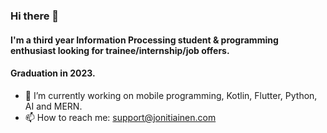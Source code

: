 ### Hi there 👋

#### I'm a third year Information Processing student & programming enthusiast looking for trainee/internship/job offers.
#### Graduation in 2023.

- 🔭 I’m currently working on mobile programming, Kotlin, Flutter, Python, AI and MERN. 
- 📫 How to reach me: support@jonitiainen.com
